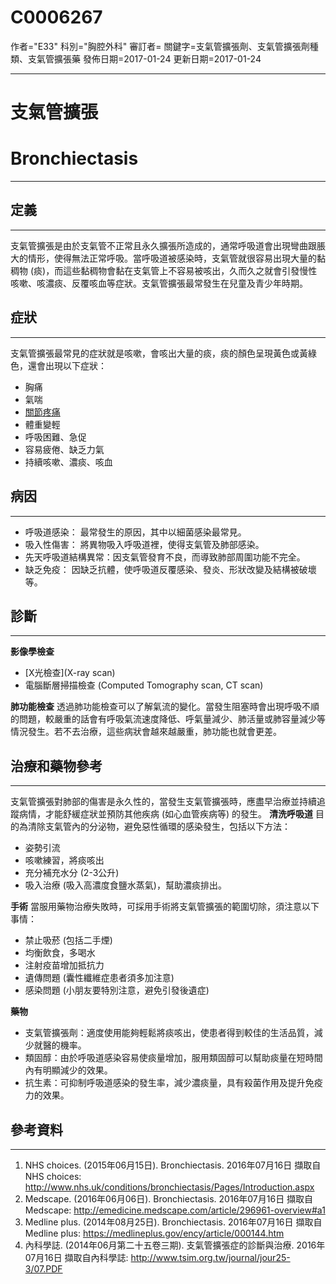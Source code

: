 # C0006267
作者="E33"
科別="胸腔外科"
審訂者=
關鍵字=支氣管擴張劑、支氣管擴張劑種類、支氣管擴張藥
發佈日期=2017-01-24
更新日期=2017-01-24

----------
# 支氣管擴張
# Bronchiectasis
----------
## 定義
----------

支氣管擴張是由於支氣管不正常且永久擴張所造成的，通常呼吸道會出現彎曲跟脹大的情形，使得無法正常呼吸。當呼吸道被感染時，支氣管就很容易出現大量的黏稠物 (痰)，而這些黏稠物會黏在支氣管上不容易被咳出，久而久之就會引發慢性咳嗽、咳濃痰、反覆咳血等症狀。支氣管擴張最常發生在兒童及青少年時期。

## 症狀
----------

支氣管擴張最常見的症狀就是咳嗽，會咳出大量的痰，痰的顏色呈現黃色或黃綠色，還會出現以下症狀：

- 胸痛
- 氣喘
- [關節疼痛](C0003862)
- 體重變輕
- 呼吸困難、急促
- 容易疲倦、缺乏力氣
- 持續咳嗽、濃痰、咳血
## 病因
----------
- 呼吸道感染： 最常發生的原因，其中以細菌感染最常見。
- 吸入性傷害： 將異物吸入呼吸道裡，使得支氣管及肺部感染。
- 先天呼吸道結構異常：因支氣管發育不良，而導致肺部周圍功能不完全。
- 缺乏免疫： 因缺乏抗體，使呼吸道反覆感染、發炎、形狀改變及結構被破壞等。
## 診斷
----------

**影像學檢查**

- [X光檢查](X-ray scan)
- 電腦斷層掃描檢查 (Computed Tomography scan, CT scan)

**肺功能檢查**
透過肺功能檢查可以了解氣流的變化。當發生阻塞時會出現呼吸不順的問題，較嚴重的話會有呼吸氣流速度降低、呼氣量減少、肺活量或肺容量減少等情況發生。若不去治療，這些病狀會越來越嚴重，肺功能也就會更差。

## 治療和藥物參考
----------

支氣管擴張對肺部的傷害是永久性的，當發生支氣管擴張時，應盡早治療並持續追蹤病情，才能舒緩症狀並預防其他疾病 (如心血管疾病等) 的發生。
**清洗呼吸道**
目的為清除支氣管內的分泌物，避免惡性循環的感染發生，包括以下方法：

- 姿勢引流
- 咳嗽練習，將痰咳出
- 充分補充水分 (2-3公升)
- 吸入治療 (吸入高濃度食鹽水蒸氣)，幫助濃痰排出。

**手術**
當服用藥物治療失敗時，可採用手術將支氣管擴張的範圍切除，須注意以下事情：

- 禁止吸菸 (包括二手煙)
- 均衡飲食，多喝水
- 注射疫苗增加抵抗力
- 遺傳問題 (囊性纖維症患者須多加注意)
- 感染問題 (小朋友要特別注意，避免引發後遺症)

**藥物**

- 支氣管擴張劑：適度使用能夠輕鬆將痰咳出，使患者得到較佳的生活品質，減少就醫的機率。
- 類固醇：由於呼吸道感染容易使痰量增加，服用類固醇可以幫助痰量在短時間內有明顯減少的效果。
- 抗生素：可抑制呼吸道感染的發生率，減少濃痰量，具有殺菌作用及提升免疫力的效果。
## 參考資料
----------
1. NHS choices. (2015年06月15日). Bronchiectasis. 2016年07月16日 擷取自 NHS choices: http://www.nhs.uk/conditions/bronchiectasis/Pages/Introduction.aspx
2. Medscape. (2016年06月06日). Bronchiectasis. 2016年07月16日 擷取自 Medscape: http://emedicine.medscape.com/article/296961-overview#a1
3. Medline plus. (2014年08月25日). Bronchiectasis. 2016年07月16日 擷取自 Medline plus: https://medlineplus.gov/ency/article/000144.htm
4. 內科學誌. (2014年06月第二十五卷三期). 支氣管擴張症的診斷與治療. 2016年07月16日 擷取自內科學誌: http://www.tsim.org.tw/journal/jour25-3/07.PDF

